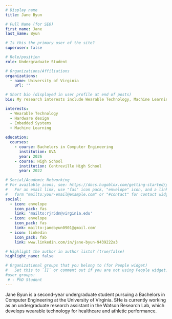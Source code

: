 ```yaml
---
# Display name
title: Jane Byun

# Full Name (for SEO)
first_name: Jane
last_name: Byun

# Is this the primary user of the site?
superuser: false

# Role/position
role: Undergraduate Student

# Organizations/Affiliations
organizations:
  - name: University of Virginia
    url: ''

# Short bio (displayed in user profile at end of posts)
bio: My research interests include Wearable Technology, Machine Learning, and hardware design.

interests:
  - Wearable Technology
  - Hardware design
  - Embedded Systems
  - Machine Learning
  
education:
  courses:
    - course: Bachelors in Computer Engineering
      institution: UVA
      year: 2026
    - course: High School 
      institution: Centreville High School
      year: 2022

# Social/Academic Networking
# For available icons, see: https://docs.hugoblox.com/getting-started/page-builder/#icons
#   For an email link, use "fas" icon pack, "envelope" icon, and a link in the
#   form "mailto:your-email@example.com" or "#contact" for contact widget.
social:
  - icon: envelope
    icon_pack: fas
    link: 'mailto:rjr5dn@virginia.edu'
  - icon: envelope
    icon_pack: fas
    link: mailto:janebyun0901@gmail.com'
  - icon: linkedin
    icon_pack: fab
    link: www.linkedin.com/in/jane-byun-9439222a3

# Highlight the author in author lists? (true/false)
highlight_name: false

# Organizational groups that you belong to (for People widget)
#   Set this to `[]` or comment out if you are not using People widget.
#user_groups:
 # - PhD Student
---
```

Jane Byun is a second-year undergraduate student pursuing a Bachelors in Computer Engineering at the University of Virginia. SHe is currently working as an undergraduate research assistant in the Watson Research Lab, which develops wearable technology for healthcare and athletic performance.

